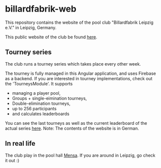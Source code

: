 # billardfabrik-web
This repository contains the website of the pool club "Billardfabrik Leipzig e.V." in Leipzig, Germany. 

This public website of the club be found [here](https://www.billardfabrik-leipzig.de/).

## Tourney series
The club runs a tourney series which takes place every other week. 

The tourney is fully managed in this Angular application, and uses Firebase as a backend. 
If you are interested in tourney implementations, check out the 'TourneysModule'. It supports

* managing a player pool,
* Groups + single-eimination tourneys,
* Double-elimination tourneys,
* up to 256 participants
* and calculates leaderboards

You can see the last tourneys as well as the current leaderboard of the actual series [here](https://www.billardfabrik-leipzig.de/tourney-series/list).
Note: The contents of the website is in German.

## In real life
The club play in the pool hall [Mensa](https://www.mensa-leipzig.de/). If you are around in Leipzig, go check it out :)
